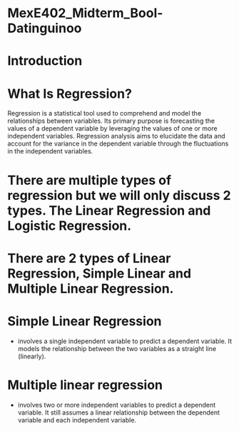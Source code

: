 # MexE402_Midterm_Bool-Datinguinoo

# Introduction

# What Is Regression?

Regression is a statistical tool used to comprehend and model the relationships between variables. Its primary purpose is forecasting the values of a dependent variable by leveraging the values of one or more independent variables. Regression analysis aims to elucidate the data and account for the variance in the dependent variable through the fluctuations in the independent variables.

# There are multiple types of regression but we will only discuss 2 types. The Linear Regression and Logistic Regression.

# There are 2 types of Linear Regression, Simple Linear and Multiple Linear Regression.

# Simple Linear Regression
- involves a single independent variable to predict a dependent variable. It models the relationship between the two variables as a straight line (linearly).

# Multiple linear regression 
- involves two or more independent variables to predict a dependent variable. It still assumes a linear relationship between the dependent variable and each independent variable.
